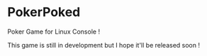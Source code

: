 # PokerPoked
Poker Game for Linux Console !

This game is still in development but I hope it'll be released soon !
